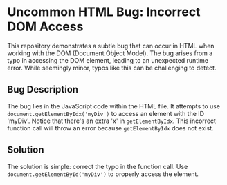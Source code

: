 # Uncommon HTML Bug: Incorrect DOM Access

This repository demonstrates a subtle bug that can occur in HTML when working with the DOM (Document Object Model).  The bug arises from a typo in accessing the DOM element, leading to an unexpected runtime error. While seemingly minor, typos like this can be challenging to detect.

## Bug Description

The bug lies in the JavaScript code within the HTML file.  It attempts to use `document.getElementByIdx('myDiv')` to access an element with the ID 'myDiv'. Notice that there's an extra 'x' in `getElementByIdx`. This incorrect function call will throw an error because `getElementByIdx` does not exist.

## Solution

The solution is simple: correct the typo in the function call. Use `document.getElementById('myDiv')` to properly access the element.
